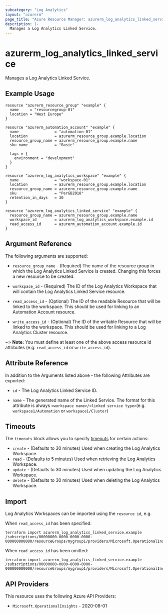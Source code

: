 ```yaml
---
subcategory: "Log Analytics"
layout: "azurerm"
page_title: "Azure Resource Manager: azurerm_log_analytics_linked_service"
description: |-
  Manages a Log Analytics Linked Service.
---
```


# azurerm_log_analytics_linked_service

Manages a Log Analytics Linked Service.

## Example Usage

```hcl
resource "azurerm_resource_group" "example" {
  name     = "resourcegroup-01"
  location = "West Europe"
}

resource "azurerm_automation_account" "example" {
  name                = "automation-01"
  location            = azurerm_resource_group.example.location
  resource_group_name = azurerm_resource_group.example.name
  sku_name            = "Basic"

  tags = {
    environment = "development"
  }
}

resource "azurerm_log_analytics_workspace" "example" {
  name                = "workspace-01"
  location            = azurerm_resource_group.example.location
  resource_group_name = azurerm_resource_group.example.name
  sku                 = "PerGB2018"
  retention_in_days   = 30
}

resource "azurerm_log_analytics_linked_service" "example" {
  resource_group_name = azurerm_resource_group.example.name
  workspace_id        = azurerm_log_analytics_workspace.example.id
  read_access_id      = azurerm_automation_account.example.id
}
```

## Argument Reference

The following arguments are supported:

* `resource_group_name` - (Required) The name of the resource group in which the Log Analytics Linked Service is created. Changing this forces a new resource to be created.

* `workspace_id` - (Required) The ID of the Log Analytics Workspace that will contain the Log Analytics Linked Service resource. 

* `read_access_id` - (Optional) The ID of the readable Resource that will be linked to the workspace. This should be used for linking to an Automation Account resource.

* `write_access_id` - (Optional) The ID of the writable Resource that will be linked to the workspace. This should be used for linking to a Log Analytics Cluster resource.

~> **Note:** You must define at least one of the above access resource id attributes (e.g. `read_access_id` or `write_access_id`).

## Attribute Reference

In addition to the Arguments listed above - the following Attributes are exported:

* `id` - The Log Analytics Linked Service ID.

* `name` - The generated name of the Linked Service. The format for this attribute is always `<workspace name>/<linked service type>`(e.g. `workspace1/Automation` or `workspace1/Cluster`)

## Timeouts

The `timeouts` block allows you to specify [timeouts](https://developer.hashicorp.com/terraform/language/resources/configure#define-operation-timeouts) for certain actions:

* `create` - (Defaults to 30 minutes) Used when creating the Log Analytics Workspace.
* `read` - (Defaults to 5 minutes) Used when retrieving the Log Analytics Workspace.
* `update` - (Defaults to 30 minutes) Used when updating the Log Analytics Workspace.
* `delete` - (Defaults to 30 minutes) Used when deleting the Log Analytics Workspace.

## Import

Log Analytics Workspaces can be imported using the `resource id`, e.g.

When `read_access_id` has been specified:
```shell
terraform import azurerm_log_analytics_linked_service.example /subscriptions/00000000-0000-0000-0000-000000000000/resourceGroups/mygroup1/providers/Microsoft.OperationalInsights/workspaces/workspace1/linkedServices/Automation
```
When `read_access_id` has been omitted:
```shell
terraform import azurerm_log_analytics_linked_service.example /subscriptions/00000000-0000-0000-0000-000000000000/resourceGroups/mygroup1/providers/Microsoft.OperationalInsights/workspaces/workspace1/linkedServices/Cluster
```

## API Providers
<!-- This section is generated, changes will be overwritten -->
This resource uses the following Azure API Providers:

* `Microsoft.OperationalInsights` - 2020-08-01

